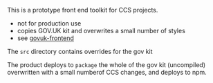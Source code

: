 This is a prototype front end toolkit for CCS projects.

- not for production use
- copies GOV.UK kit and overwrites a small number of styles
- see [govuk-frontend](https://github.com/alphagov/govuk-frontend)

The `src` directory contains overrides for the gov kit

The product deploys to `package` the whole of the gov kit (uncompiled) overwritten with a small
numberof CCS changes, and deploys to npm.